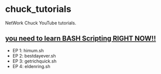 # chuck_tutorials
NetWork Chuck YouTube tutorials.


## [you need to learn BASH Scripting RIGHT NOW!!](https://youtube.com/playlist?list=PLIhvC56v63IKioClkSNDjW7iz-6TFvLwS&si=3L7Etnpf0knAi1cz)
- EP 1: himum.sh
- EP 2: bestdayever.sh
- EP 3: getrichquick.sh
- EP 4: eldenring.sh